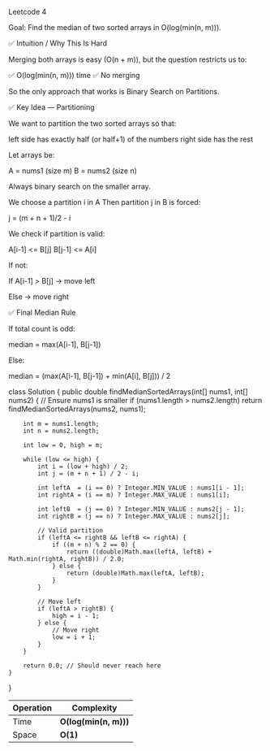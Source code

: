 Leetcode 4

Goal: Find the median of two sorted arrays in O(log(min(n, m))).

✅ Intuition / Why This Is Hard

Merging both arrays is easy (O(n + m)), but the question restricts us to:

✅ O(log(min(n, m))) time
✅ No merging

So the only approach that works is Binary Search on Partitions.

✅ Key Idea — Partitioning

We want to partition the two sorted arrays so that:

left side has exactly half (or half+1) of the numbers
right side has the rest


Let arrays be:

A = nums1 (size m)
B = nums2 (size n)


Always binary search on the smaller array.

We choose a partition i in A
Then partition j in B is forced:

j = (m + n + 1)/2 - i


We check if partition is valid:

A[i-1] <= B[j]
B[j-1] <= A[i]


If not:

If A[i-1] > B[j] → move left

Else → move right

✅ Final Median Rule

If total count is odd:

median = max(A[i-1], B[j-1])


Else:

median = (max(A[i-1], B[j-1]) + min(A[i], B[j])) / 2

class Solution {
    public double findMedianSortedArrays(int[] nums1, int[] nums2) {
        // Ensure nums1 is smaller
        if (nums1.length > nums2.length)
            return findMedianSortedArrays(nums2, nums1);

        int m = nums1.length;
        int n = nums2.length;

        int low = 0, high = m;

        while (low <= high) {
            int i = (low + high) / 2;
            int j = (m + n + 1) / 2 - i;

            int leftA  = (i == 0) ? Integer.MIN_VALUE : nums1[i - 1];
            int rightA = (i == m) ? Integer.MAX_VALUE : nums1[i];

            int leftB  = (j == 0) ? Integer.MIN_VALUE : nums2[j - 1];
            int rightB = (j == n) ? Integer.MAX_VALUE : nums2[j];

            // Valid partition
            if (leftA <= rightB && leftB <= rightA) {
                if ((m + n) % 2 == 0) {
                    return ((double)Math.max(leftA, leftB) + Math.min(rightA, rightB)) / 2.0;
                } else {
                    return (double)Math.max(leftA, leftB);
                }
            }

            // Move left
            if (leftA > rightB) {
                high = i - 1;
            } else {
                // Move right
                low = i + 1;
            }
        }

        return 0.0; // Should never reach here
    }
}

| Operation | Complexity            |
| --------- | --------------------- |
| Time      | **O(log(min(n, m)))** |
| Space     | **O(1)**              |
